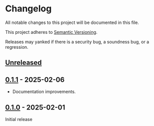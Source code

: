 # Changelog

All notable changes to this project will be documented in this file.

This project adheres to [Semantic Versioning](https://semver.org).

Releases may yanked if there is a security bug, a soundness bug, or a regression.

<!--
Note: In this file, do not use the hard wrap in the middle of a sentence for compatibility with GitHub comment style markdown rendering.
-->

## [Unreleased]

## [0.1.1] - 2025-02-06

- Documentation improvements.

## [0.1.0] - 2025-02-01

Initial release

[Unreleased]: https://github.com/taiki-e/parse-dockerfile/compare/v0.1.1...HEAD
[0.1.1]: https://github.com/taiki-e/parse-dockerfile/compare/v0.1.0...v0.1.1
[0.1.0]: https://github.com/taiki-e/parse-dockerfile/releases/tag/v0.1.0
